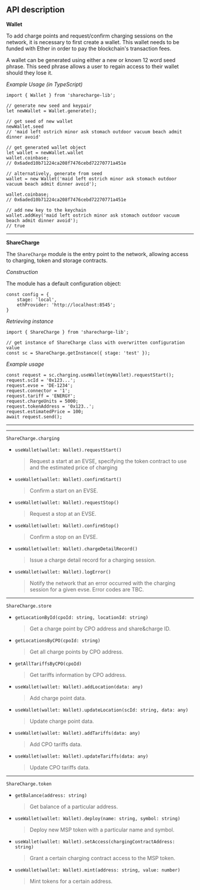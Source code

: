 API description
---------------

**Wallet**

To add charge points and request/confirm charging sessions on the
network, it is necessary to first create a wallet. This wallet needs to
be funded with Ether in order to pay the blockchain's transaction fees.

A wallet can be generated using either a new or known 12 word seed
phrase. This seed phrase allows a user to regain access to their wallet
should they lose it.

*Example Usage (in TypeScript)*

``` {.sourceCode .typescript}
import { Wallet } from 'sharecharge-lib';

// generate new seed and keypair
let newWallet = Wallet.generate();

// get seed of new wallet
newWallet.seed
// 'maid left ostrich minor ask stomach outdoor vacuum beach admit dinner avoid'

// get generated wallet object
let wallet = newWallet.wallet
wallet.coinbase;
// 0x6aded10b71224ca208f7476cebd72270771a451e

// alternatively, generate from seed
wallet = new Wallet('maid left ostrich minor ask stomach outdoor vacuum beach admit dinner avoid');

wallet.coinbase;
// 0x6aded10b71224ca208f7476cebd72270771a451e

// add new key to the keychain
wallet.addKey('maid left ostrich minor ask stomach outdoor vacuum beach admit dinner avoid');
// true
```

------------------------------------------------------------------------

**ShareCharge**

The `ShareCharge` module is the entry point to the network, allowing
access to charging, token and storage contracts.

*Construction*

The module has a default configuration object:

``` {.sourceCode .typescript}
const config = {
    stage: 'local',
    ethProvider: 'http://localhost:8545';
}
```

*Retrieving instance*

``` {.sourceCode .typescript}
import { ShareCharge } from 'sharecharge-lib';

// get instance of ShareCharge class with overwritten configuration value
const sc = ShareCharge.getInstance({ stage: 'test' });
```

*Example usage*

``` {.sourceCode .typescript}
const request = sc.charging.useWallet(myWallet).requestStart();
request.scId = '0x123...';
request.evse = 'DE-1234';
request.connector = '1';
request.tariff = 'ENERGY';
request.chargeUnits = 5000;
request.tokenAddress = '0x123..';
request.estimatedPrice = 100;
await request.send();
```

------------------------------------------------------------------------



------------------------------------------------------------------------

`ShareCharge.charging`

-   `useWallet(wallet: Wallet).requestStart()`

    > Request a start at an EVSE, specifying the token contract to use
    > and the estimated price of charging

-   `useWallet(wallet: Wallet).confirmStart()`

    > Confirm a start on an EVSE.

-   `useWallet(wallet: Wallet).requestStop()`

    > Request a stop at an EVSE.

-   `useWallet(wallet: Wallet).confirmStop()`

    > Confirm a stop on an EVSE.

-   `useWallet(wallet: Wallet).chargeDetailRecord()`

    > Issue a charge detail record for a charging session.

-   `useWallet(wallet: Wallet).logError()`

    > Notify the network that an error occurred with the charging
    > session for a given evse. Error codes are TBC.

------------------------------------------------------------------------

`ShareCharge.store`

-   `getLocationById(cpoId: string, locationId: string)`

    > Get a charge point by CPO address and share&charge ID.

-   `getLocationsByCPO(cpoId: string)`

    > Get all charge points by CPO address.

-   `getAllTariffsByCPO(cpoId)`

    > Get tariffs information by CPO address.

-   `useWallet(wallet: Wallet).addLocation(data: any)`

    > Add charge point data.

-   `useWallet(wallet: Wallet).updateLocation(scId: string, data: any)`

    > Update charge point data.

-   `useWallet(wallet: Wallet).addTariffs(data: any)`

    > Add CPO tariffs data.

-   `useWallet(wallet: Wallet).updateTariffs(data: any)`

    > Update CPO tariffs data.

------------------------------------------------------------------------

`ShareCharge.token`

-   `getBalance(address: string)`

    > Get balance of a particular address.

-   `useWallet(wallet: Wallet).deploy(name: string, symbol: string)`

    > Deploy new MSP token with a particular name and symbol.

-   `useWallet(wallet: Wallet).setAccess(chargingContractAddress: string)`

    > Grant a certain charging contract access to the MSP token.

-   `useWallet(wallet: Wallet).mint(address: string, value: number)`

    > Mint tokens for a certain address.



